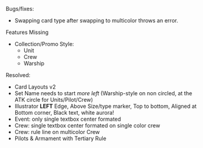 Bugs/fixes:
* Swapping card type after swapping to multicolor throws an error.

Features Missing
* Collection/Promo Style:
	* Unit
	* Crew
	* Warship

Resolved: 
* Card Layouts v2
* Set Name needs to start *more left* (Warship-style on non circled, at the ATK circle for Units/Pilot/Crew)
* Illustrator **LEFT** Edge, Above Size/type marker, Top to bottom, Aligned at Bottom corner, Black text, white aurora!
* Event: only single textbox center formated
* Crew: single textbox center formated on single color crew
* Crew: rule line on multicolor Crew
* Pilots & Armament with Tertiary Rule 